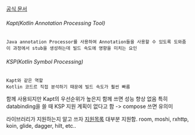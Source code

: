 [공식 문서](https://developer.android.com/build/migrate-to-ksp?hl=ko)

###### Kapt(Kotlin Annotation Processing Tool)
	Java annotation Processor를 사용하여 Annotation들을 사용할 수 있도록 도와줌
	이 과정에서 stub을 생성하는데 빌드 속도에 영향을 미치는 요인

###### KSP(Kotlin Symbol Processing)
	Kapt와 같은 역할
	Kotlin 코드르 직접 분석하기 때문에 빌드 속도가 훨씬 빠름


함께 사용되지만 Kapt의 우선순위가 높은지 함께 쓰면 성능 향상 없음
특히 databinding을 쓸 때 KSP 지원 계획이 없다고 함 -> compose 쓰면 유의미


라이브러리가 지원하는지 알고 쓰자 [지원목록](https://kotlinlang.org/docs/ksp-overview.html#supported-libraries)
대부분 지원함. room, moshi, rxhttp, koin, glide, dagger, hilt, etc..


